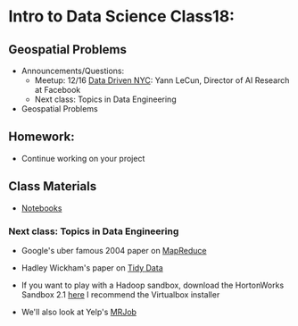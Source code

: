 Intro to Data Science Class18: 
=======

## Geospatial Problems

- Announcements/Questions:
  - Meetup: 12/16 [Data Driven NYC](http://www.meetup.com/NYC-Data-Business-Meetup/events/218791841/): Yann LeCun, Director of AI Research at Facebook
  - Next class: Topics in Data Engineering
- Geospatial Problems

## Homework:

- Continue working on your project

## Class Materials

* [Notebooks](http://nbviewer.ipython.org/github/gads14-nyc/fall_2014_lessons/blob/master/18_geospatial/)

### Next class: Topics in Data Engineering

- Google's uber famous 2004 paper on [MapReduce](http://research.google.com/archive/mapreduce.html)
- Hadley Wickham's paper on [Tidy Data](http://vita.had.co.nz/papers/tidy-data.pdf)

- If you want to play with a Hadoop sandbox, download the HortonWorks Sandbox 2.1 [here](http://hortonworks.com/products/hortonworks-sandbox/#install) I recommend the Virtualbox installer
- We'll also look at Yelp's [MRJob](https://pythonhosted.org/mrjob/)

